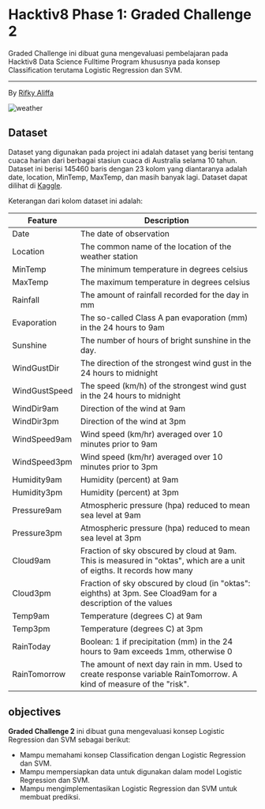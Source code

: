 # Hacktiv8 Phase 1: Graded Challenge 2

Graded Challenge ini dibuat guna mengevaluasi pembelajaran pada Hacktiv8 Data Science Fulltime Program khususnya pada konsep Classification terutama Logistic Regression dan SVM.

---

By [Rifky Aliffa](https://github.com/Penzragon)

![weather](https://images.ctfassets.net/hrltx12pl8hq/6TIZLa1AKeBel0yVO7ReIn/1fc0e2fd9fcc6d66b3cc733aa2547e11/weather-images.jpg?fit=fill&w=800&h=300)

## Dataset

Dataset yang digunakan pada project ini adalah dataset yang berisi tentang cuaca harian dari berbagai stasiun cuaca di Australia selama 10 tahun. Dataset ini berisi 145460 baris dengan 23 kolom yang diantaranya adalah date, location, MinTemp, MaxTemp, dan masih banyak lagi. Dataset dapat dilihat di [Kaggle](https://www.kaggle.com/jsphyg/weather-dataset-rattle-package).

Keterangan dari kolom dataset ini adalah:

| Feature       | Description                                                                                                            |
| ------------- | ---------------------------------------------------------------------------------------------------------------------- |
| Date          | The date of observation                                                                                                |
| Location      | The common name of the location of the weather station                                                                 |
| MinTemp       | The minimum temperature in degrees celsius                                                                             |
| MaxTemp       | The maximum temperature in degrees celsius                                                                             |
| Rainfall      | The amount of rainfall recorded for the day in mm                                                                      |
| Evaporation   | The so-called Class A pan evaporation (mm) in the 24 hours to 9am                                                      |
| Sunshine      | The number of hours of bright sunshine in the day.                                                                     |
| WindGustDir   | The direction of the strongest wind gust in the 24 hours to midnight                                                   |
| WindGustSpeed | The speed (km/h) of the strongest wind gust in the 24 hours to midnight                                                |
| WindDir9am    | Direction of the wind at 9am                                                                                           |
| WindDir3pm    | Direction of the wind at 3pm                                                                                           |
| WindSpeed9am  | Wind speed (km/hr) averaged over 10 minutes prior to 9am                                                               |
| WindSpeed3pm  | Wind speed (km/hr) averaged over 10 minutes prior to 3pm                                                               |
| Humidity9am   | Humidity (percent) at 9am                                                                                              |
| Humidity3pm   | Humidity (percent) at 3pm                                                                                              |
| Pressure9am   | Atmospheric pressure (hpa) reduced to mean sea level at 9am                                                            |
| Pressure3pm   | Atmospheric pressure (hpa) reduced to mean sea level at 3pm                                                            |
| Cloud9am      | Fraction of sky obscured by cloud at 9am. This is measured in "oktas", which are a unit of eigths. It records how many |
| Cloud3pm      | Fraction of sky obscured by cloud (in "oktas": eighths) at 3pm. See Cload9am for a description of the values           |
| Temp9am       | Temperature (degrees C) at 9am                                                                                         |
| Temp3pm       | Temperature (degrees C) at 3pm                                                                                         |
| RainToday     | Boolean: 1 if precipitation (mm) in the 24 hours to 9am exceeds 1mm, otherwise 0                                       |
| RainTomorrow  | The amount of next day rain in mm. Used to create response variable RainTomorrow. A kind of measure of the "risk".     |

## objectives

**Graded Challenge 2** ini dibuat guna mengevaluasi konsep Logistic Regression dan SVM sebagai berikut:

- Mampu memahami konsep Classification dengan Logistic Regression dan SVM.
- Mampu mempersiapkan data untuk digunakan dalam model Logistic Regression dan SVM.
- Mampu mengimplementasikan Logistic Regression dan SVM untuk membuat prediksi.
